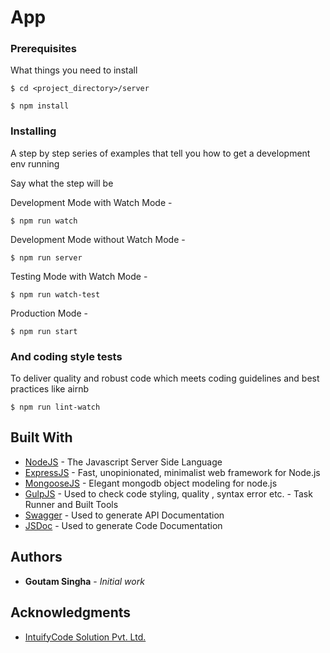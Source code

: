 # App

<App Description>

### Prerequisites

What things you need to install 

```
$ cd <project_directory>/server
```

```
$ npm install
```

### Installing

A step by step series of examples that tell you how to get a development env running

Say what the step will be

Development Mode with Watch Mode  - 
```
$ npm run watch
```
Development Mode without Watch Mode  - 
```
$ npm run server
```
Testing Mode with Watch Mode  - 
```
$ npm run watch-test
```
Production Mode  - 
```
$ npm run start
```

### And coding style tests

To deliver quality and robust code which meets coding guidelines and best practices like airnb  

```
$ npm run lint-watch
```

## Built With

* [NodeJS](https://nodejs.org/dist/latest-v8.x/docs/api/) - The Javascript Server Side Language
* [ExpressJS](http://expressjs.com/) - Fast, unopinionated, minimalist web framework for Node.js
* [MongooseJS](https://mongoosejs.com/) - Elegant mongodb object modeling for node.js
* [GulpJS](https://gulpjs.com/) - Used to check code styling, quality , syntax error etc. - Task Runner and Built Tools
* [Swagger](https://swagger.io/) - Used to generate API Documentation
* [JSDoc](http://usejsdoc.org/) - Used to generate Code Documentation

## Authors

* **Goutam Singha** - *Initial work* 

## Acknowledgments

* [IntuifyCode Solution Pvt. Ltd.](http://www.intuifycode.com)